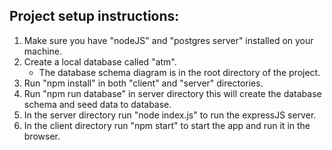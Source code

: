Project setup instructions:
-----------------------------

1) Make sure you have "nodeJS" and "postgres server" installed on your machine.
2) Create a local database called "atm".
    - The database schema diagram is in the root directory of the project. 
3) Run "npm install" in both "client" and "server" directories.
4) Run "npm run database" in server directory this will create the database schema and seed data to database.
5) In the server directory run "node index.js" to run the expressJS server.
6) In the client directory run "npm start" to start the app and run it in the browser.


